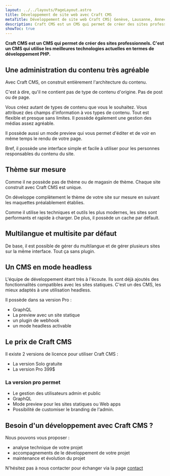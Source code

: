 ```yaml
---
layout: ../../layouts/PageLayout.astro
title: Développement de site web avec Craft CMS
metaTitle: Développement de site web Craft CMS| Genève, Lausanne, Annecy
description: Craft CMS est un CMS qui permet de créer des sites professionnels. C'est un CMS qui utilise les meilleures technologies actuelles en termes de développement PHP.
showToc: true
---
```

**Craft CMS est un CMS qui permet de créer des sites professionnels. C'est un CMS qui utilise les meilleures technologies actuelles en termes de développement PHP.**

## Une administration du contenu très agréable

Avec Craft CMS, on construit entièrement l'architecture du contenu.

C'est à dire, qu'il ne contient pas de type de contenu d'origine. Pas de post ou de page.

Vous créez autant de types de contenu que vous le souhaitez. Vous attribuez des champs d'information à vos types de contenu. Tout est flexible et presque sans limites. Il possède également une gestion des médias assez agréable.

Il possède aussi un mode preview qui vous permet d'éditer et de voir en même temps le rendu de votre page.

Bref, il possède une interface simple et facile à utiliser pour les personnes responsables du contenu du site.

## Thème sur mesure

Comme il ne possède pas de thème ou de magasin de thème. Chaque site construit avec Craft CMS est unique.

On développe complètement le thème de votre site sur mesure en suivant les maquettes préalablement établies.

Comme il utilise les techniques et outils les plus modernes, les sites sont performants et rapide à charger.
De plus, il possède un cache par défault.

## Multilangue et multisite par défaut

De base, il est possible de gérer du multilangue et de gérer plusieurs sites sur la même interface. Tout ça sans plugin.

## Un CMS en mode headless

L'équipe de développement étant très à l'écoute. Ils sont déjà ajoutés des fonctionnalités compatibles avec les sites statiques.
C'est un des CMS, les mieux adaptés à une utilisation headless.

Il possède dans sa version Pro :

- GraphQL
- La preview avec un site statique
- un plugin de webhook
- un mode headless activable

## Le prix de Craft CMS

Il existe 2 versions de licence pour utiliser Craft CMS :

- La version Solo gratuite
- La version Pro 399$

### La version pro permet

- Le gestion des utilisateurs admin et public
- GraphQL
- Mode preview pour les sites statiques ou Web apps
- Possibilité de customiser le branding de l'admin.

## Besoin d'un développement avec Craft CMS ?

Nous pouvons vous proposer :

- analyse technique de votre projet
- accompagnements de le développement de votre projet
- maintenance et évolution du projet

N'hésitez pas à nous contacter pour échanger via la page [contact](/contact)
